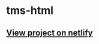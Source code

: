 # tms-html

<h2>
<a href="https://axit-modern.netlify.app/" rel="nofollow">View project on netlify</a>
  </h2>
